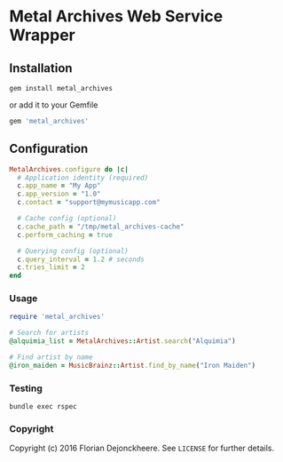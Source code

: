# Metal Archives Web Service Wrapper

## Installation

```
gem install metal_archives
```

or add it to your Gemfile

```ruby
gem 'metal_archives'
```

## Configuration

```ruby
MetalArchives.configure do |c|
  # Application identity (required)
  c.app_name = "My App"
  c.app_version = "1.0"
  c.contact = "support@mymusicapp.com"

  # Cache config (optional)
  c.cache_path = "/tmp/metal_archives-cache"
  c.perform_caching = true

  # Querying config (optional)
  c.query_interval = 1.2 # seconds
  c.tries_limit = 2
end
```

### Usage

```ruby
require 'metal_archives'

# Search for artists
@alquimia_list = MetalArchives::Artist.search("Alquimia")

# Find artist by name
@iron_maiden = MusicBrainz::Artist.find_by_name("Iron Maiden")
```

### Testing
```
bundle exec rspec
```

### Copyright

Copyright (c) 2016 Florian Dejonckheere. See `LICENSE` for further details.
